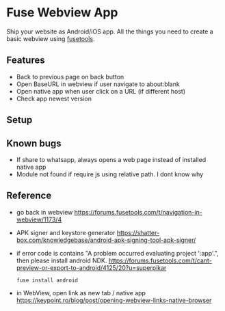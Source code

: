 # Fuse Webview App
Ship your website as Android/iOS app. All the things you need to create a basic webview using [fusetools](https://fuse-open.github.io).

## Features 
- Back to previous page on back button
- Open BaseURL in webview if user navigate to about:blank
- Open native app when user click on a URL (if different host)
- Check app newest version

## Setup


## Known bugs
- If share to whatsapp, always opens a web page instead of installed native app
- Module not found if require js using relative path. I dont know why

## Reference
- go back in webview 
  https://forums.fusetools.com/t/navigation-in-webview/1173/4
- APK signer and keystore generator https://shatter-box.com/knowledgebase/android-apk-signing-tool-apk-signer/
- if error code is contains "A problem occurred evaluating project ':app'.", then please install android NDK. https://forums.fusetools.com/t/cant-preview-or-export-to-android/4125/20?u=superpikar 

  ```fuse install android``` 
- in WebView, open link as new tab / native app https://keypoint.ro/blog/post/opening-webview-links-native-browser 

